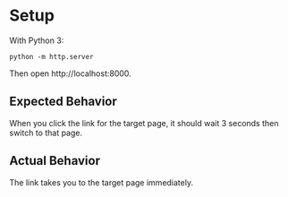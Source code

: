 # Setup

With Python 3:

```
python -m http.server
```

Then open http://localhost:8000.

## Expected Behavior

When you click the link for the target page, it should wait 3 seconds then switch to that page.

## Actual Behavior

The link takes you to the target page immediately.
